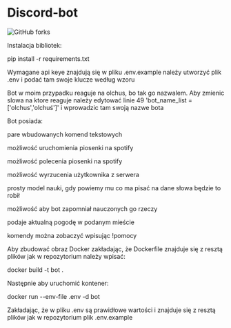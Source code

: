 # Discord-bot

![GitHub forks](https://img.shields.io/badge/Version-1.0.1-red)

Instalacja bibliotek:


pip install -r requirements.txt


Wymagane api keye znajdują się w pliku .env.example
należy utworzyć plik .env i podać tam swoje klucze według wzoru


Bot w moim przypadku reaguje na olchus, bo tak go nazwalem. Aby zmienic slowa na ktore reaguje
należy edytować linie 49 'bot_name_list = ['olchus','olchuś']' i wprowadzic tam swoją nazwe bota


Bot posiada:

pare wbudowanych komend tekstowych

możliwość uruchomienia piosenki na spotify

możliwość polecenia piosenki na spotify

możliwość wyrzucenia użytkownika z serwera

prosty model nauki, gdy powiemy mu co ma pisać na dane słowa będzie to robił

możliwość aby bot zapomniał nauczonych go rzeczy

podaje aktualną pogodę w podanym mieście


komendy można zobaczyć wpisując !pomocy


Aby zbudować obraz Docker zakładając, że Dockerfile znajduje się z resztą plików jak w repozytorium należy wpisać:

docker build -t bot .

Następnie aby uruchomić kontener:

docker run --env-file .env -d bot

Zakładając, że w pliku .env są prawidłowe wartości i znajduje się z resztą plików jak w repozytorium plik .env.example
